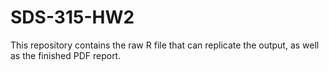 # SDS-315-HW2

This repository contains the raw R file that can replicate the output, as well as the finished PDF report.
